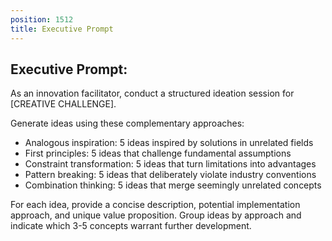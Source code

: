 ```yaml
---
position: 1512
title: Executive Prompt
---
```


## Executive Prompt:

As an innovation facilitator, conduct a structured ideation session for [CREATIVE CHALLENGE].





Generate ideas using these complementary approaches:

- Analogous inspiration: 5 ideas inspired by solutions in unrelated fields
- First principles: 5 ideas that challenge fundamental assumptions
- Constraint transformation: 5 ideas that turn limitations into advantages
- Pattern breaking: 5 ideas that deliberately violate industry conventions
- Combination thinking: 5 ideas that merge seemingly unrelated concepts




For each idea, provide a concise description, potential implementation approach, and unique value proposition. Group ideas by approach and indicate which 3-5 concepts warrant further development.